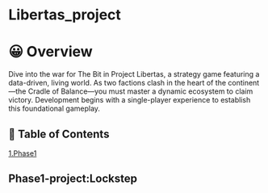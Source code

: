 # Libertas_project

# 😀 Overview

Dive into the war for The Bit in Project Libertas, a strategy game featuring a data-driven, living world. As two factions clash in the heart of the continent—the Cradle of Balance—you must master a dynamic ecosystem to claim victory. Development begins with a single-player experience to establish this foundational gameplay.

## 🤔 Table of Contents
[1.Phase1](#phase1-project:lockstep)

## Phase1-project:Lockstep
